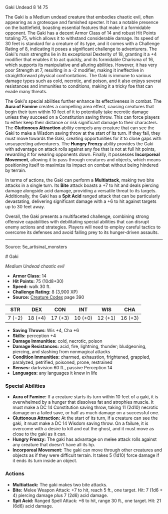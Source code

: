<MonsterName/>Gaki</MonsterName>
<CreatureType/>Undead</CreatureType>
<CR/>8</CR>
<AC/>14</AC>
<HP/>75</HP>
<summary>The Gaki is a Medium undead creature that embodies chaotic evil, often appearing as a grotesque and famished specter. It has a notable presence on the battlefield, boasting essential features that make it a formidable opponent. The Gaki has a decent Armor Class of 14 and robust Hit Points totaling 75, which allows it to withstand considerable damage. Its speed of 30 feet is standard for a creature of its type, and it comes with a Challenge Rating of 8, indicating it poses a significant challenge to adventurers. The Gaki's main strengths lie in its exceptional Dexterity of 18, granting it a +4 modifier that enables it to act quickly, and its formidable Charisma of 16, which supports its manipulative and alluring abilities. However, it has very poor Strength at 7, resulting in a -2 modifier, making it ineffective in straightforward physical confrontations. The Gaki is immune to various damage types such as cold, necrotic, and poison, and it also enjoys several resistances and immunities to conditions, making it a tricky foe that can evade many threats.</summary>

<detail>

The Gaki's special abilities further enhance its effectiveness in combat. The **Aura of Famine** creates a compelling area effect, causing creatures that begin their turn within 10 feet of it to potentially take necrotic damage unless they succeed on a Constitution saving throw. This can force players to either keep their distance or risk significant damage to their characters. The **Gluttonous Attraction** ability compels any creature that can see the Gaki to make a Wisdom saving throw at the start of its turn. If they fail, they must move towards the Gaki, creating opportunities for it to close gaps with unsuspecting adventurers. The **Hungry Frenzy** ability provides the Gaki with advantage on attack rolls against any foe that is not at full hit points, rewarding it for wearing opponents down. Finally, it possesses **Incorporeal Movement**, allowing it to pass through creatures and objects, which means positioning itself to maximize its impact on combat without being hindered by terrain.

In terms of actions, the Gaki can perform a **Multiattack**, making two bite attacks in a single turn. Its **Bite** attack boasts a +7 to hit and deals piercing damage alongside acid damage, providing a versatile threat to its targets. Additionally, the Gaki has a **Spit Acid** ranged attack that can be particularly devastating, delivering significant damage with a +6 to hit against targets up to 30 feet away. 

Overall, the Gaki presents a multifaceted challenge, combining strong offensive capabilities with debilitating special abilities that can disrupt enemy actions and strategies. Players will need to employ careful tactics to overcome its defenses and avoid falling prey to its hunger-driven assaults.</detail>



---

Source: 5e_artisinal_monsters

<statblock>
# Gaki

*Medium* *Undead* *chaotic evil*

- **Armor Class:** 14
- **Hit Points:** 75 (10d8+30)
- **Speed:** walk 30 ft.
- **Challenge Rating:** 8 (3,900 XP)
- **Source:** [Creature Codex](https://koboldpress.com/kpstore/product/creature-codex-for-5th-edition-dnd) page 390

| STR | DEX | CON | INT | WIS | CHA |
| --- | --- | --- | --- | --- | --- |
| 7 (-2) | 18 (+4) | 17 (+3) | 10 (+0) | 12 (+1) | 16 (+3) |

- **Saving Throws**: Wis +4, Cha +6
- **Skills:** perception +4
- **Damage Immunities:** cold, necrotic, poison
- **Damage Resistances:** acid, fire, lightning, thunder; bludgeoning, piercing, and slashing from nonmagical attacks
- **Condition Immunities:** charmed, exhaustion, frightened, grappled, paralyzed, petrified, poisoned, prone, restrained
- **Senses:** darkvision 60 ft., passive Perception 14
- **Languages:** any languages it knew in life

### Special Abilities

- **Aura of Famine:** If a creature starts its turn within 10 feet of a gaki, it is overwhelmed by a hunger that dissolves fat and atrophies muscle. It must make a DC 14 Constitution saving throw, taking 11 (2d10) necrotic damage on a failed save, or half as much damage on a successful one.
- **Gluttonous Attraction:** At the start of its turn, if a creature can see the gaki, it must make a DC 14 Wisdom saving throw. On a failure, it is overcome with a desire to kill and eat the ghost, and it must move as close to the gaki as it can.
- **Hungry Frenzy:** The gaki has advantage on melee attack rolls against any creature that doesn't have all its hp.
- **Incorporeal Movement:** The gaki can move through other creatures and objects as if they were difficult terrain. It takes 5 (1d10) force damage if it ends its turn inside an object.

### Actions

- **Multiattack:** The gaki makes two bite attacks.
- **Bite:** Melee Weapon Attack: +7 to hit, reach 5 ft., one target. Hit: 7 (1d6 + 4) piercing damage plus 7 (2d6) acid damage.
- **Spit Acid:** Ranged Spell Attack: +6 to hit, range 30 ft., one target. Hit: 21 (6d6) acid damage.


</statblock>


